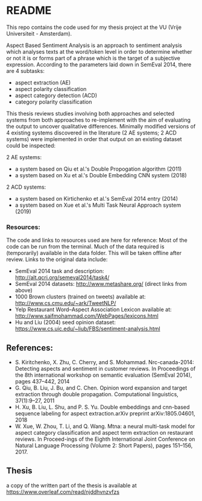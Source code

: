# README
This repo contains the code used for my thesis project at the VU (Vrije Universiteit - Amsterdam).

Aspect Based Sentiment Analysis is an approach to sentiment analysis which analyses texts at the word/token level in order to determine whether or not it is or forms part of a phrase which is the target of a subjective expression. According to the parameters laid down in SemEval 2014, there are 4 subtasks:
- aspect extraction (AE)
- aspect polarity classification
- aspect category detection (ACD)
- category polarity classification

This thesis reviews studies involving both approaches and selected systems from both approaches to re-implement with the aim of evaluating the output to uncover qualitative differences.
Minimally modified versions of 4 existing systems discovered in the literature (2 AE systems; 2 ACD systems) were implemented in order that output on an existing dataset could be inspected:

2 AE systems: 
- a system based on Qiu et al.'s Double Propogation algorithm (2011)
- a system based on Xu et al.'s Double Embedding CNN system (2018)

2 ACD systems:
- a system based on Kirtichenko et al.'s SemEval 2014 entry (2014)
- a system based on Xue et al.'s Multi Task Neural Approach system (2019)

### Resources:
The code and links to resources used are here for reference:
Most of the code can be run from the terminal. Much of the data required is (temporarily) available in the data folder. This will be taken offline after review. 
Links to the original data include:
- SemEval 2014 task and description: http://alt.qcri.org/semeval2014/task4/
- SemEval 2014 datasets: http://www.metashare.org/ (direct links from above)
- 1000 Brown clusters (trained on tweets) available at: http://www.cs.cmu.edu/~ark/TweetNLP/
- Yelp Restaurant Word–Aspect Association Lexicon available at: http://www.saifmohammad.com/WebPages/lexicons.html
- Hu and Liu (2004) seed opinion dataset: https://www.cs.uic.edu/~liub/FBS/sentiment-analysis.html

## References:
- S. Kiritchenko,  X. Zhu,  C. Cherry,  and S. Mohammad.  Nrc-canada-2014:  Detecting aspects and sentiment in customer reviews. In Proceedings  of  the  8th  international workshop on semantic evaluation (SemEval 2014), pages 437–442, 2014
- G. Qiu,  B. Liu,  J. Bu,  and C. Chen.  Opinion word expansion and target extraction through double propagation. Computational linguistics, 37(1):9–27, 2011
- H.  Xu,  B.  Liu,  L.  Shu,  and  P.  S.  Yu. Double  embeddings  and  cnn-based  sequence labeling for aspect extraction.arXiv preprint arXiv:1805.04601, 2018
- W. Xue, W. Zhou, T. Li, and Q. Wang.  Mtna:  a neural multi-task model for aspect category classification and aspect term extraction on restaurant reviews. In Proceed-ings of the Eighth  International Joint Conference  on  Natural  Language Processing (Volume 2: Short Papers), pages 151–156, 2017.

## Thesis
a copy of the written part of the thesis is available at https://www.overleaf.com/read/njddhvnzvfzs
